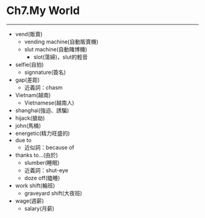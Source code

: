 # Ch7.My World

---

* vend(販賣)
  * vending machine(自動販賣機)
  * slut machine(自動賭博機)
    * slot(蕩婦)，slut的輕音
* selfie(自拍)
  * signnature(簽名)
* gap(差距)
  * 近義詞：chasm
* Vietnam(越南)
  * Vietnamese(越南人)
* shanghai(強迫、誘騙)
* hijack(搶劫)
* john(馬桶)
* energetic(精力旺盛的)
* due to
  * 近似詞：because of
* thanks to...(由於)
  * slumber(睡眠)
  * 近義詞：shut-eye
  * doze off(瞌睡)
* work shift(輪班)
  * graveyard shift(大夜班)
* wage(週薪)
  * salary(月薪)
